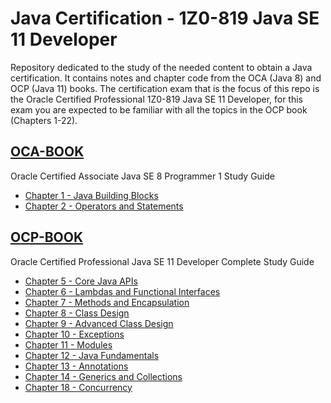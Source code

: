 # Java Certification - 1Z0-819 Java SE 11 Developer

Repository dedicated to the study of the needed content to obtain a Java certification. It contains notes and chapter code from the OCA (Java 8) and OCP (Java 11) books. The certification exam that is the focus of this repo is the Oracle Certified Professional 1Z0-819 Java SE 11 Developer, for this exam you are expected to be familiar with all the topics in the OCP book (Chapters 1-22).

## [OCA-BOOK](./src/oca/chapter)

Oracle Certified Associate Java SE 8 Programmer 1 Study Guide

- [Chapter 1 - Java Building Blocks](./src/oca/chapter/one)
- [Chapter 2 - Operators and Statements](./src/oca/chapter/two)

## [OCP-BOOK](./src/ocp/chapter)

Oracle Certified Professional Java SE 11 Developer Complete Study Guide

- [Chapter 5 - Core Java APIs](./src/ocp/chapter/five)
- [Chapter 6 - Lambdas and Functional Interfaces](./src/ocp/chapter/six)
- [Chapter 7 - Methods and Encapsulation](./src/ocp/chapter/seven)
- [Chapter 8 - Class Design](./src/ocp/chapter/eight)
- [Chapter 9 - Advanced Class Design](./src/ocp/chapter/nine)
- [Chapter 10 - Exceptions](./src/ocp/chapter/ten)
- [Chapter 11 - Modules](./src/ocp/chapter/eleven)
- [Chapter 12 - Java Fundamentals](./src/ocp/chapter/twelve)
- [Chapter 13 - Annotations](./src/ocp/chapter/thirteen)
- [Chapter 14 - Generics and Collections](./src/ocp/chapter/fourteen)
- [Chapter 18 - Concurrency](./src/ocp/chapter/eighteen)
